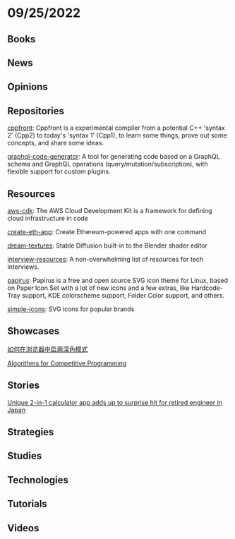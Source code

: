 # 09/25/2022

## Books

## News

## Opinions

## Repositories
[cppfront](https://github.com/hsutter/cppfront): Cppfront is a experimental compiler from a potential C++ 'syntax 2' (Cpp2) to today's 'syntax 1' (Cpp1), to learn some things, prove out some concepts, and share some ideas.

[graphql-code-generator](https://github.com/dotansimha/graphql-code-generator): A tool for generating code based on a GraphQL schema and GraphQL operations (query/mutation/subscription), with flexible support for custom plugins.

## Resources
[aws-cdk](https://github.com/aws/aws-cdk): The AWS Cloud Development Kit is a framework for defining cloud infrastructure in code

[create-eth-app](https://github.com/paulrberg/create-eth-app): Create Ethereum-powered apps with one command

[dream-textures](https://github.com/carson-katri/dream-textures): Stable Diffusion built-in to the Blender shader editor

[interview-resources](https://github.com/nas5w/interview-resources): A non-overwhelming list of resources for tech interviews.

[papirus](https://gitee.com/mirrors/papirus): Papirus is a free and open source SVG icon theme for Linux, based on Paper Icon Set with a lot of new icons and a few extras, like Hardcode-Tray support, KDE colorscheme support, Folder Color support, and others.

[simple-icons](https://github.com/simple-icons/simple-icons): SVG icons for popular brands

## Showcases
[如何在浏览器中启用深色模式](https://linux.cn/article-15035-1.html)

[Algorithms for Competitive Programming](https://cp-algorithms.com/)

## Stories
[Unique 2-in-1 calculator app adds up to surprise hit for retired engineer in Japan](https://mainichi.jp/english/articles/20220916/p2a/00m/0sc/017000c)

## Strategies

## Studies

## Technologies

## Tutorials

## Videos
